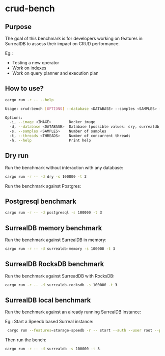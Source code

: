# crud-bench

## Purpose

The goal of this benchmark is for developers working on features in SurrealDB to assess their impact on CRUD performance.

Eg.:
- Testing a new operator
- Work on indexes
- Work on query planner and execution plan

## How to use?

```bash
cargo run -r -- --help
```

```bash
Usage: crud-bench [OPTIONS] --database <DATABASE> --samples <SAMPLES> --threads <THREADS>

Options:
  -i, --image <IMAGE>        Docker image
  -d, --database <DATABASE>  Database [possible values: dry, surrealdb, surrealdb-memory, surrealdb-rocksdb, surrealdb-speedb, mongodb, postgresql]
  -s, --samples <SAMPLES>    Number of samples
  -t, --threads <THREADS>    Number of concurrent threads
  -h, --help                 Print help
```

## Dry run

Run the benchmark without interaction with any database:

```bash
cargo run -r -- -d dry -s 100000 -t 3
```

Run the benchmark against Postgres:

## Postgresql benchmark

```bash
cargo run -r -- -d postgresql -s 100000 -t 3
```

## SurrealDB memory benchmark

Run the benchmark against SurrealDB in memory:

```bash
cargo run -r -- -d surrealdb-memory -s 100000 -t 3
```

## SurrealDB RocksDB benchmark

Run the benchmark against SurreadDB with RocksDB:

```bash
cargo run -r -- -d surrealdb-rocksdb -s 100000 -t 3
```

## SurrealDB local benchmark

Run the benchmark against an already running SurrealDB instance:

Eg.: Start a Speedb based Surreal instance:

```bash
 cargo run --features=storage-speedb -r -- start --auth --user root --pass root speedb:/tmp/sur-bench.db
```

Then run the bench:

```bash
cargo run -r -- -d surrealdb -s 100000 -t 3
```